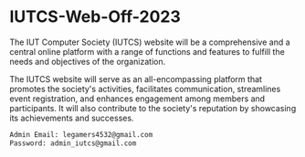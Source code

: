 # IUTCS-Web-Off-2023

The IUT Computer Society (IUTCS) website will be a comprehensive and a central online platform with a range of functions and features to fulfill the needs and objectives of the organization.

The IUTCS website will serve as an all-encompassing platform that promotes the society's activities, facilitates communication, streamlines event registration, and enhances engagement among members and participants. It will also contribute to the society's reputation by showcasing its achievements and successes.


```bash
Admin Email: legamers4532@gmail.com
Password: admin_iutcs@gmail.com